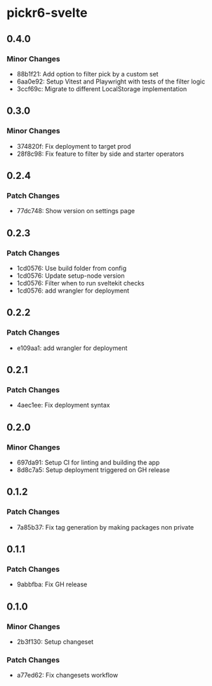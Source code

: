 # pickr6-svelte

## 0.4.0

### Minor Changes

- 88b1f21: Add option to filter pick by a custom set
- 6aa0e92: Setup Vitest and Playwright with tests of the filter logic
- 3ccf69c: Migrate to different LocalStorage implementation

## 0.3.0

### Minor Changes

- 374820f: Fix deployment to target prod
- 28f8c98: Fix feature to filter by side and starter operators

## 0.2.4

### Patch Changes

- 77dc748: Show version on settings page

## 0.2.3

### Patch Changes

- 1cd0576: Use build folder from config
- 1cd0576: Update setup-node version
- 1cd0576: Filter when to run sveltekit checks
- 1cd0576: add wrangler for deployment

## 0.2.2

### Patch Changes

- e109aa1: add wrangler for deployment

## 0.2.1

### Patch Changes

- 4aec1ee: Fix deployment syntax

## 0.2.0

### Minor Changes

- 697da91: Setup CI for linting and building the app
- 8d8c7a5: Setup deployment triggered on GH release

## 0.1.2

### Patch Changes

- 7a85b37: Fix tag generation by making packages non private

## 0.1.1

### Patch Changes

- 9abbfba: Fix GH release

## 0.1.0

### Minor Changes

- 2b3f130: Setup changeset

### Patch Changes

- a77ed62: Fix changesets workflow
